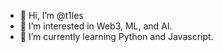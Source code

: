 - 👋 Hi, I’m @t1les
- 👀 I’m interested in Web3, ML, and AI.
- 🌱 I’m currently learning Python and Javascript.

<!---
t1les/t1les is a ✨ special ✨ repository because its `README.md` (this file) appears on your GitHub profile.
You can click the Preview link to take a look at your changes.
--->
